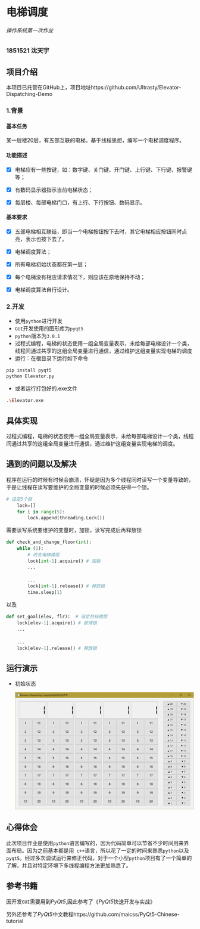 # 电梯调度

###### 操作系统第一次作业

### 1851521 沈天宇



## 项目介绍

本项目已托管在GitHub上，项目地址https://github.com/Ultrasty/Elevator-Dispatching-Demo

### 1.背景

#### 基本任务

某一层楼20层，有五部互联的电梯。基于线程思想，编写一个电梯调度程序。

#### 功能描述

- [x] 电梯应有一些按键，如：数字键、关门键、开门键、上行键、下行键、报警键等；

- [x] 有数码显示器指示当前电梯状态；

- [x] 每层楼、每部电梯门口，有上行、下行按钮、数码显示。

#### 基本要求

- [x] 五部电梯相互联结，即当一个电梯按钮按下去时，其它电梯相应按钮同时点亮，表示也按下去了。

- [x] 电梯调度算法；

- [x] 所有电梯初始状态都在第一层；

- [x] 每个电梯没有相应请求情况下，则应该在原地保持不动；

- [x] 电梯调度算法自行设计。

### 2.开发

+ 使用`python`进行开发
+ `GUI`开发使用的图形库为`pyqt5`
+ `python`版本为`3.8.1`
+ 过程式编程，电梯的状态使用一组全局变量表示，未给每部电梯设计一个类，线程间通过共享的这组全局变量进行通信，通过维护这组变量实现电梯的调度
+ 运行：在根目录下运行如下命令

```bash
pip install pyqt5
python Elevator.py
```

+ 或者运行打包好的.exe文件

```bash
.\Elevator.exe
```



## 具体实现

过程式编程，电梯的状态使用一组全局变量表示，未给每部电梯设计一个类，线程间通过共享的这组全局变量进行通信，通过维护这组变量实现电梯的调度。



## 遇到的问题以及解决

程序在运行的时候有时候会崩溃，怀疑是因为多个线程同时读写一个变量导致的，于是让线程在读写要维护的全局变量的时候必须先获得一个锁。

```python
# 设定5个锁
    lock=[]
    for i in range(5):
        lock.append(threading.Lock())
```
需要读写系统要维护的变量时，加锁，读写完成后再释放锁
```python
def check_and_change_floor(int):
    while (1):
        # 改变电梯楼层
        lock[int-1].acquire() # 加锁
        ...
        
        ...
        lock[int-1].release() # 释放锁
        time.sleep(1)
```
以及
```python
def set_goal(elev, flr):  # 设定目标楼层
    lock[elev-1].acquire() # 获得锁
    ...
    
    ...
    lock[elev-1].release() # 释放锁
```


## 运行演示

+ 初始状态

  

  ![初始状态](初始状态.png)



## 心得体会

​		此次项目作业是使用`python`语言编写的，因为代码简单可以节省不少时间用来界面布局。因为之前基本都是用` c++`语言，所以花了一定的时间来熟悉`python`以及`pyqt5`。经过多次调试运行来修正代码，对于一个小型`python`项目有了一个简单的了解，并且对特定环境下多线程编程方法更加熟悉了。

## 参考书籍

因开发`GUI`需要用到*PyQt5*,因此参考了《*PyQt5*快速开发与实战》

另外还参考了*PyQt5*中文教程https://github.com/maicss/PyQt5-Chinese-tutorial